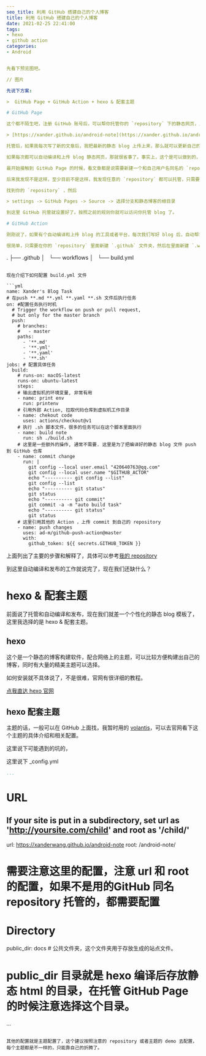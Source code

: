 ```yaml
---
seo_title: 利用 GitHub 搭建自己的个人博客
title: 利用 GitHub 搭建自己的个人博客
date: 2021-02-25 22:41:00
tags:
- hexo
- github action
categories: 
- Android


先看下预览图吧。

// 图片

先说下方案:

>  GitHub Page + GitHub Action + hexo & 配套主题 

# GitHub Page 

这个都不陌生吧，注册 GitHub 账号后，可以帮你托管你的 `repository` 下的静态网页，比如我有个 `repository` 叫  `android-note` ，我的 github 账号叫 `xanderwang` ，那么我的 android-note 托管后，访问地址就是：

> [https://xander.github.io/android-note](https://xander.github.io/android-note)

托管后，如果我每次写了新的文章后，我把最新的静态 blog 上传上来，那么就可以更新自己的博客。

如果每次都可以自动编译和上传 blog 静态网页，那就很省事了。事实上，这个是可以做到的，具体细节后面再说。我们先看看如何托管我们的 `repository` 到 GitHub Page 。

最开始接触到 GitHub Page 的时候，看文章都是说需要新建一个和自己用户名同名的 `repository` ，然后往这个 `repository` 根目录里面上传静态 blog 网页，然后托管。

后来我发现不是这样，至少目前不是这样，我发现任意的 `repository` 都可以托管，只需要做一些特别的设置，如何设置呢？

找到你的 `repository` ，然后

> settings -> GitHub Pages -> Source -> 选择分支和静态博客的根目录

到这里 GitHub 托管就设置好了。按照之前的规则你就可以访问你托管 blog 了。

# GitHub Action

刚刚说了，如果有个自动编译和上传 blog 的工具或者平台，每次我们写好 blog 后，自动帮我们编译上传好，那我们就可以省很多事。GitHub Action 正好可以做这个的，而且可以和 GitHub 无缝对接。那如何使用呢？

很简单，只需要在你的 `repository` 里面新建 `.github` 文件夹，然后在里面新建 `.workflows` 文件夹，然后在里面新建 `build.yml` 文件(build 可以换成任意你喜欢的)，然后 GitHub Action 功能就开通了。这个时候， `repository` 下的目录结构大概是
```
.
├── .github
│   └── workflows
│       └── build.yml
```

现在介绍下如何配置 build.yml 文件

```yml
name: Xander's Blog Task
# 在push **.md **.yml **.yaml **.sh 文件后执行任务
on: #配置任务执行时机
  # Trigger the workflow on push or pull request,
  # but only for the master branch
  push:
    # branches:    
    #   - master
    paths:
      - '**.md'
      - '**.yml'
      - '**.yaml'
      - '**.sh'
jobs: # 配置具体任务
  build:
    # runs-on: macOS-latest
    runs-on: ubuntu-latest
    steps:
    # 输出虚拟机的环境变量, 非常有用
    - name: print env
      run: printenv
    # 引用外部 Action, 拉取代码仓库到虚拟机工作目录
    - name: chekout code
      uses: actions/checkout@v1
    # 执行 .sh 脚本文件，很多的任务可以在这个脚本里面执行
    - name: build note
      run: sh ./build.sh  
    # 这里是一些额外的操作, 通常不需要. 这里是为了把编译好的静态 blog 文件 push 到 GitHub 仓库
    - name: commit change
      run: |
        git config --local user.email "420640763@qq.com"
        git config --local user.name "$GITHUB_ACTOR"
        echo "---------- git config --list"
        git config --list
        echo "---------- git status"
        git status
        echo "---------- git commit"
        git commit -a -m "auto build task"
        echo "---------- git status"
        git status
    # 这里引用其他的 Action ，上传 commit 到自己的 repository 
    - name: push changes
      uses: ad-m/github-push-action@master
      with:
        github_token: ${{ secrets.GITHUB_TOKEN }} 
```
上面列出了主要的步骤和解释了，具体可以参考[我的 repository](https://github.com/XanderWang/android-note) 

到这里自动编译和发布的工作就说完了，现在我们还缺什么？


# hexo & 配套主题 

前面说了托管和自动编译和发布，现在我们就差一个个性化的静态 blog 模板了，这里我选择的是 hexo & 配套主题。

## hexo

这个是一个静态的博客构建软件，配合网络上的主题，可以比较方便构建出自己的博客，同时有大量的精美主题可以选择。

如何安装就不具体说了，不是很难，官网有很详细的教程。

[点我直达 hexo 官网](https://hexo.io/zh-cn/index.html)

## hexo 配套主题

主题的话，一般可以在 GitHub 上面找，我暂时用的 [volantis](https://volantis.js.org/)，可以去官网看下这个主题的具体介绍和相关配置。

这里说下可能遇到的坑的，

这里说下 _config.yml

```yml
...
```


# URL
## If your site is put in a subdirectory, set url as 'http://yoursite.com/child' and root as '/child/'
url: https://xanderwang.github.io/android-note
root: /android-note/
# 需要注意这里的配置，注意 url 和 root 的配置，如果不是用的GitHub 同名 repository 托管的，都需要配置

# Directory
public_dir: docs      # 公共文件夹，这个文件夹用于存放生成的站点文件。
# public_dir 目录就是 hexo 编译后存放静态 html 的目录，在托管 GitHub Page 的时候注意选择这个目录。

...

```

其他的配置就是主题配置了，这个建议按照注意的 repository 或者主题的 demo 去配置，每个主题都是不一样的，只能靠自己的折腾了。 

